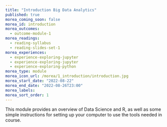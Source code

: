 ```yaml
---
title: "Introduction Big Data Analytics"
published: true
morea_coming_soon: false
morea_id: introduction
morea_outcomes:
  - outcome-module-1
morea_readings:
  - reading-syllabus
  - reading-slides-set-1
morea_experiences:
  - experience-exploring-jupyter
  - experience-exploring-jupyter  
  - experience-exploring-python
morea_type: module
morea_icon_url: /morea/1_introduction/introduction.jpg
morea_start_date: "2022-08-22"
morea_end_date: "2022-08-26T23:00"
morea_labels:
morea_sort_order: 1
---
```


This module provides an overview of Data Science and R, as well as
some simple instructions for setting up your computer to use the tools
needed in course.

